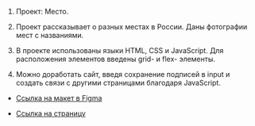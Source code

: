 1. Проект: Место.

2. Проект рассказывает о разных местах в России. Даны фотографии мест с названиями.

3. В проекте использованы языки HTML, CSS и JavaScript. Для расположения элементов
   введены grid- и flex- элементы.

4. Можно доработать сайт, введя сохранение подписей в input и создать связи с другими страницами
   благодаря JavaScript.

- [Ссылка на макет в Figma](https://www.figma.com/file/2cn9N9jSkmxD84oJik7xL7/JavaScript.-Sprint-4?node-id=28212%3A326)

- [Ссылка на страницу](https://artemzbv.github.io/mesto/)
